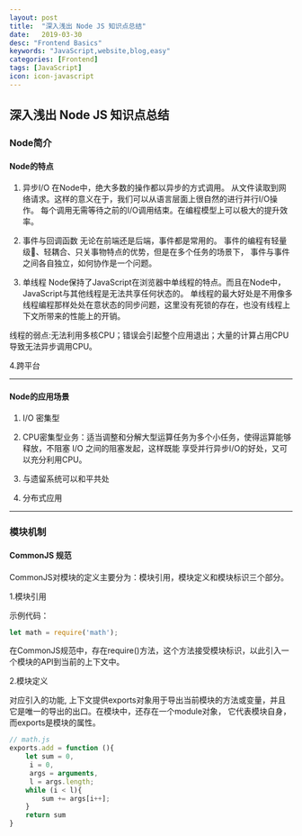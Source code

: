 ```yaml
---
layout: post
title:  "深入浅出 Node JS 知识点总结"
date:   2019-03-30
desc: "Frontend Basics"
keywords: "JavaScript,website,blog,easy"
categories: [Frontend]
tags: [JavaScript]
icon: icon-javascript
---
```

## 深入浅出 Node JS 知识点总结

### **Node简介**

#### Node的特点

1. 异步I/O
在Node中，绝大多数的操作都以异步的方式调用。
从文件读取到网络请求。这样的意义在于，我们可以从语言层面上很自然的进行并行I/O操作。
每个调用无需等待之前的I/O调用结束。在编程模型上可以极大的提升效率。

2. 事件与回调函数
无论在前端还是后端，事件都是常用的。
事件的编程有轻量级􏱂、轻耦合、只关事物特点的优势，但是在多个任务的场景下， 事件与事件之间各自独立，如何协作是一个问题。

3. 单线程
Node保持了JavaScript在浏览器中单线程的特点。而且在Node中，JavaScript与其他线程是无法共享任何状态的。
单线程的最大好处是不用像多线程编程那样处处在意状态的同步问题，这里没有死锁的存在，也没有线程上下文所带来的性能上的开销。

线程的弱点:无法利用多核CPU；错误会引起整个应用退出；大量的计算占用CPU导致无法异步调用CPU。

4.跨平台

***

#### Node的应用场景

1. I/O 密集型

2. CPU密集型业务：适当调整和分解大型运算任务为多个小任务，使得运算能够释放，不阻塞 I/O 之间的阻塞发起，这样既能
享受并行异步I/O的好处，又可以充分利用CPU。

3. 与遗留系统可以和平共处

4. 分布式应用

***

### **模块机制**

#### CommonJS 规范

CommonJS对模块的定义主要分为：模块引用，模块定义和模块标识三个部分。

1.模块引用

示例代码：

```js
let math = require('math');
```

在CommonJS规范中，存在require()方法，这个方法接受模块标识，以此引入一个模块的API到当前的上下文中。

2.模块定义

对应引入的功能, 上下文提供exports对象用于导出当前模块的方法或变量，并且它是唯一的导出的出口。在模块中，还存在一个module对象，
它代表模块自身，而exports是模块的属性。

```js
// math.js
exports.add = function (){
    let sum = 0,
     i = 0,
     args = arguments,
     l = args.length;
    while (i < l){
        sum += args[i++];
    }
    return sum
}
```
